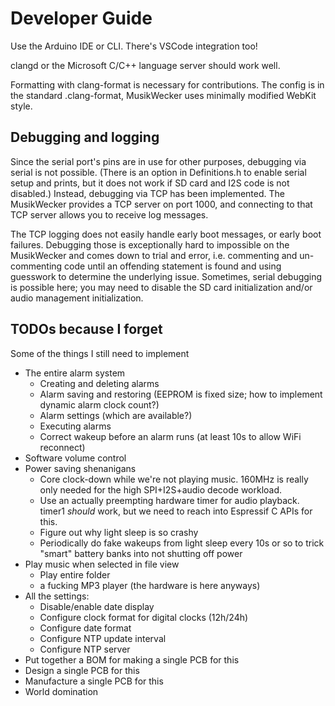 # Developer Guide

Use the Arduino IDE or CLI. There's VSCode integration too!

clangd or the Microsoft C/C++ language server should work well.

Formatting with clang-format is necessary for contributions. The config is in the standard .clang-format, MusikWecker uses minimally modified WebKit style.

## Debugging and logging

Since the serial port's pins are in use for other purposes, debugging via serial is not possible. (There is an option in Definitions.h to enable serial setup and prints, but it does not work if SD card and I2S code is not disabled.) Instead, debugging via TCP has been implemented. The MusikWecker provides a TCP server on port 1000, and connecting to that TCP server allows you to receive log messages.

The TCP logging does not easily handle early boot messages, or early boot failures. Debugging those is exceptionally hard to impossible on the MusikWecker and comes down to trial and error, i.e. commenting and un-commenting code until an offending statement is found and using guesswork to determine the underlying issue. Sometimes, serial debugging is possible here; you may need to disable the SD card initialization and/or audio management initialization.

## TODOs because I forget

Some of the things I still need to implement

- The entire alarm system
	- Creating and deleting alarms
	- Alarm saving and restoring (EEPROM is fixed size; how to implement dynamic alarm clock count?)
	- Alarm settings (which are available?)
	- Executing alarms
	- Correct wakeup before an alarm runs (at least 10s to allow WiFi reconnect)
- Software volume control
- Power saving shenanigans
	- Core clock-down while we're not playing music. 160MHz is really only needed for the high SPI+I2S+audio decode workload.
	- Use an actually preempting hardware timer for audio playback. timer1 _should_ work, but we need to reach into Espressif C APIs for this.
	- Figure out why light sleep is so crashy
	- Periodically do fake wakeups from light sleep every 10s or so to trick "smart" battery banks into not shutting off power
- Play music when selected in file view
	- Play entire folder
	- a fucking MP3 player (the hardware is here anyways)
- All the settings:
	- Disable/enable date display
	- Configure clock format for digital clocks (12h/24h)
	- Configure date format
	- Configure NTP update interval
	- Configure NTP server
- Put together a BOM for making a single PCB for this
- Design a single PCB for this
- Manufacture a single PCB for this
- World domination